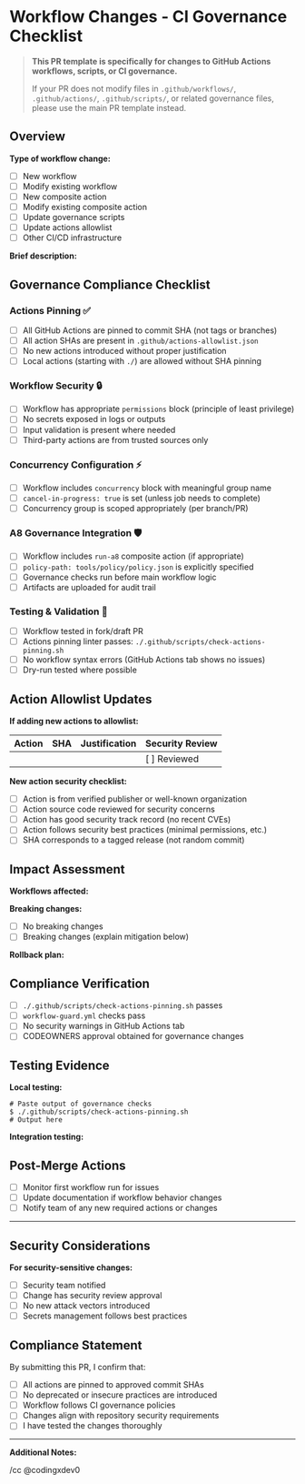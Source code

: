 # Workflow Changes - CI Governance Checklist

> **This PR template is specifically for changes to GitHub Actions workflows, scripts, or CI governance.**
> 
> If your PR does not modify files in `.github/workflows/`, `.github/actions/`, `.github/scripts/`, or related governance files, please use the main PR template instead.

## Overview

**Type of workflow change:**
- [ ] New workflow
- [ ] Modify existing workflow  
- [ ] New composite action
- [ ] Modify existing composite action
- [ ] Update governance scripts
- [ ] Update actions allowlist
- [ ] Other CI/CD infrastructure

**Brief description:**
<!-- Explain what this change does and why it's necessary -->

## Governance Compliance Checklist

### Actions Pinning ✅
- [ ] All GitHub Actions are pinned to commit SHA (not tags or branches)
- [ ] All action SHAs are present in `.github/actions-allowlist.json`
- [ ] No new actions introduced without proper justification
- [ ] Local actions (starting with `./`) are allowed without SHA pinning

### Workflow Security 🔒
- [ ] Workflow has appropriate `permissions` block (principle of least privilege)
- [ ] No secrets exposed in logs or outputs
- [ ] Input validation is present where needed
- [ ] Third-party actions are from trusted sources only

### Concurrency Configuration ⚡
- [ ] Workflow includes `concurrency` block with meaningful group name
- [ ] `cancel-in-progress: true` is set (unless job needs to complete)
- [ ] Concurrency group is scoped appropriately (per branch/PR)

### A8 Governance Integration 🛡️
- [ ] Workflow includes `run-a8` composite action (if appropriate)
- [ ] `policy-path: tools/policy/policy.json` is explicitly specified
- [ ] Governance checks run before main workflow logic
- [ ] Artifacts are uploaded for audit trail

### Testing & Validation 🧪
- [ ] Workflow tested in fork/draft PR
- [ ] Actions pinning linter passes: `./.github/scripts/check-actions-pinning.sh`
- [ ] No workflow syntax errors (GitHub Actions tab shows no issues)
- [ ] Dry-run tested where possible

## Action Allowlist Updates

**If adding new actions to allowlist:**

| Action | SHA | Justification | Security Review |
|--------|-----|---------------|-----------------|
| | | | [ ] Reviewed |

**New action security checklist:**
- [ ] Action is from verified publisher or well-known organization
- [ ] Action source code reviewed for security concerns
- [ ] Action has good security track record (no recent CVEs)
- [ ] Action follows security best practices (minimal permissions, etc.)
- [ ] SHA corresponds to a tagged release (not random commit)

## Impact Assessment

**Workflows affected:**
<!-- List workflows that will be impacted by this change -->

**Breaking changes:**
- [ ] No breaking changes
- [ ] Breaking changes (explain mitigation below)

**Rollback plan:**
<!-- How to quickly revert if something goes wrong -->

## Compliance Verification

- [ ] `./.github/scripts/check-actions-pinning.sh` passes
- [ ] `workflow-guard.yml` checks pass  
- [ ] No security warnings in GitHub Actions tab
- [ ] CODEOWNERS approval obtained for governance changes

## Testing Evidence

**Local testing:**
```
# Paste output of governance checks
$ ./.github/scripts/check-actions-pinning.sh
# Output here
```

**Integration testing:**
<!-- Link to test workflow runs or describe manual testing -->

## Post-Merge Actions

- [ ] Monitor first workflow run for issues
- [ ] Update documentation if workflow behavior changes
- [ ] Notify team of any new required actions or changes

---

## Security Considerations

**For security-sensitive changes:**
- [ ] Security team notified
- [ ] Change has security review approval
- [ ] No new attack vectors introduced
- [ ] Secrets management follows best practices

## Compliance Statement

By submitting this PR, I confirm that:

- [ ] All actions are pinned to approved commit SHAs
- [ ] No deprecated or insecure practices are introduced
- [ ] Workflow follows CI governance policies
- [ ] Changes align with repository security requirements
- [ ] I have tested the changes thoroughly

---

**Additional Notes:**
<!-- Any other relevant information, constraints, or context -->

/cc @codingxdev0 <!-- Ensure governance owner is notified -->